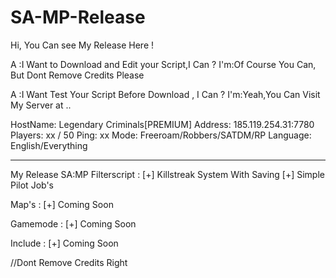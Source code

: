 # SA-MP-Release

Hi,
You Can see My Release Here !

A  :I Want to Download and Edit your Script,I Can ?
I'm:Of Course You Can, But Dont Remove Credits Please

A  :I Want Test Your Script Before Download , I Can ?
I'm:Yeah,You Can Visit My Server at ..

HostName: Legendary Criminals[PREMIUM]
Address:  185.119.254.31:7780
Players:  xx / 50
Ping:     xx
Mode:     Freeroam/Robbers/SATDM/RP
Language: English/Everything

************************************************

My Release SA:MP
Filterscript : [+] Killstreak System With Saving
               [+] Simple Pilot Job's
               
Map's        : [+] Coming Soon

Gamemode     : [+] Coming Soon

Include      : [+] Coming Soon

//Dont Remove Credits Right
